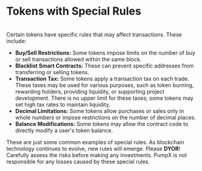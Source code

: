# Tokens with Special Rules

\
Certain tokens have specific rules that may affect transactions. These include:

* **Buy/Sell Restrictions:** Some tokens impose limits on the number of buy or sell transactions allowed within the same block.
* **Blacklist Smart Contracts:** These can prevent specific addresses from transferring or selling tokens.
* **Transaction Tax:** Some tokens apply a transaction tax on each trade. These taxes may be used for various purposes, such as token burning, rewarding holders, providing liquidity, or supporting project development. There is no upper limit for these taxes; some tokens may set high tax rates to maintain liquidity.
* **Decimal Limitations:** Some tokens allow purchases or sales only in whole numbers or impose restrictions on the number of decimal places.
* **Balance Modifications:** Some tokens may allow the contract code to directly modify a user's token balance.

These are just some common examples of special rules. As blockchain technology continues to evolve, new rules will emerge. Please **DYOR**! Carefully assess the risks before making any investments. PumpX is not responsible for any losses caused by these special rules.
